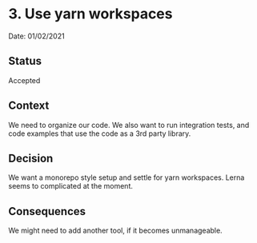 # 3. Use yarn workspaces

Date: 01/02/2021

## Status

Accepted

## Context

We need to organize our code. We also want to run integration tests, and code examples that use the code as a 3rd party library.

## Decision

We want a monorepo style setup and settle for yarn workspaces. Lerna seems to complicated at the moment.

## Consequences

We might need to add another tool, if it becomes unmanageable.
